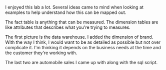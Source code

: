 I enjoyed this lab a lot. Several ideas came to mind when looking at examples to help understand how this can be mapped out. 

The fact table is anything that can be measured. The dimension tables are like attributes that describes what you're trying to measures. 

The first picture is the data warehouse. I added the dimension of brand. With the way I think, I would want to be as detailed as possible but not over complicate it. I'm thinking it depends on the business needs at the time and the customer they're working with. 

The last two are automobile sales I came up with along with the sql script.
